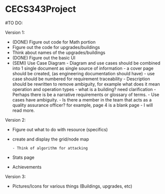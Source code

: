 # CECS343Project

#TO DO:

Version 1:
- (DONE) Figure out code for Math portion
- Figure out the code for upgrades/buildings
- Think about names of the upgrades/buildings
- (DONE) Figure out the basic UI
- (SEMI) Use Case Diagram
      - Diagram and use cases should be combined into 1 single document as single source of information
      - a cover page should be created, (as engineering documentation should have)
      - use case should be numbered for requirement traceability
      - Description should be rewritten to remove ambiguity, for example what does it mean operation and operation types
      - what is a building? need clarification
      - Perhaps there is be a narrative requirements or glossary of terms.
      - Use cases have ambiguity.
      - Is there a member in the team that acts as a quality assurance officer? for example, page 4 is a blank page
      - I will read more.


Version 2:
- Figure out what to do with resource (specifics)
- create and display the grid/node map 

      - Think of algorithm for attacking
- Stats page
- Achievements

Version 3:

- Pictures/Icons for various things (Buildings, upgrades, etc)

